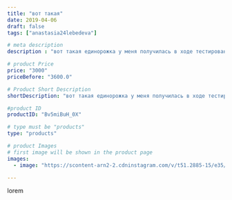 ```yaml
---
title: "вот такая"
date: 2019-04-06
draft: false
tags: ["anastasia24lebedeva"]

# meta description
description : "вот такая единорожка у меня получилась в ходе тестирования МК с замечательной @myagkii_dryg ☺☺"

# product Price
price: "3000"
priceBefore: "3600.0"

# Product Short Description
shortDescription: "вот такая единорожка у меня получилась в ходе тестирования МК с замечательной @myagkii_dryg ☺☺"

#product ID
productID: "Bv5miBuH_0X"

# type must be "products"
type: "products"

# product Images
# first image will be shown in the product page
images:
  - image: "https://scontent-arn2-2.cdninstagram.com/v/t51.2885-15/e35/55807163_156063268745712_9196703508087440364_n.jpg?se=7&tp=1&_nc_ht=scontent-arn2-2.cdninstagram.com&_nc_cat=100&_nc_ohc=CYt7msdEN7EAX_qfdmA&ccb=7-4&oh=0354a0fc927f7e969e537bee414288f0&oe=6082BD01&ig_cache_key=MjAxNTgxMTc3MjMwMjIyODc1OQ%3D%3D.2-ccb7-4"

---
```

lorem
